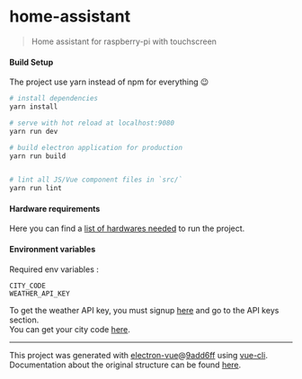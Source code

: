 # home-assistant

> Home assistant for raspberry-pi with touchscreen

#### Build Setup

The project use yarn instead of npm for everything :wink:

```bash
# install dependencies
yarn install

# serve with hot reload at localhost:9080
yarn run dev

# build electron application for production
yarn run build


# lint all JS/Vue component files in `src/`
yarn run lint
```

#### Hardware requirements

Here you can find a [list of hardwares needed](http://amzn.eu/4sU9x1x) to run the project.

#### Environment variables

Required env variables :

```
CITY_CODE
WEATHER_API_KEY
```

To get the weather API key, you must signup [here](https://openweathermap.org) and go to the API keys section.  
You can get your city code [here](http://bulk.openweathermap.org/sample/city.list.json.gz).

---

This project was generated with [electron-vue](https://github.com/SimulatedGREG/electron-vue)@[9add6ff](https://github.com/SimulatedGREG/electron-vue/tree/9add6ff4d47eaf8fb9f04efd0aca7be4dc6fb69d) using [vue-cli](https://github.com/vuejs/vue-cli). Documentation about the original structure can be found [here](https://simulatedgreg.gitbooks.io/electron-vue/content/index.html).
